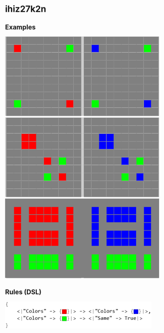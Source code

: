 # ihiz27k2n

## Examples

![ARC examples for ihiz27k2n](examples.png?raw=true)

## Rules (DSL)

![DSL rules for ihiz27k2n](rules.png?raw=true)

